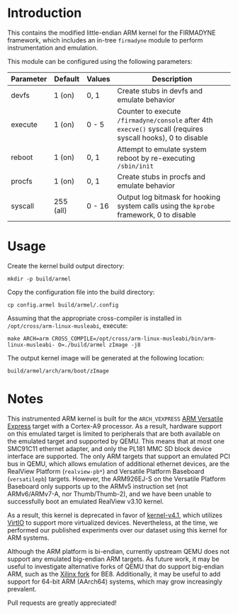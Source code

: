 Introduction
============

This contains the modified little-endian ARM kernel for the FIRMADYNE framework,
which includes an in-tree `firmadyne` module to perform instrumentation and
emulation.

This module can be configured using the following parameters:

| Parameter | Default   | Values | Description |
| --------- | --------- | ------ | ----------- |
| devfs     | 1 (on)    | 0, 1   | Create stubs in devfs and emulate behavior |
| execute   | 1 (on)    | 0 - 5  | Counter to execute `/firmadyne/console` after 4th `execve()` syscall (requires syscall hooks), 0 to disable |
| reboot    | 1 (on)    | 0, 1   | Attempt to emulate system reboot by re-executing `/sbin/init` |
| procfs    | 1 (on)    | 0, 1   | Create stubs in procfs and emulate behavior |
| syscall   | 255 (all) | 0 - 16 | Output log bitmask for hooking system calls using the `kprobe` framework, 0 to disable |

Usage
=====

Create the kernel build output directory:

`mkdir -p build/armel`

Copy the configuration file into the build directory:

`cp config.armel build/armel/.config`

Assuming that the appropriate cross-compiler is installed in `/opt/cross/arm-linux-musleabi`, execute:

`make ARCH=arm CROSS_COMPILE=/opt/cross/arm-linux-musleabi/bin/arm-linux-musleabi- O=./build/armel zImage -j8`

The output kernel image will be generated at the following location:

`build/armel/arch/arm/boot/zImage`

Notes
=====

This instrumented ARM kernel is built for the `ARCH_VEXPRESS` [ARM Versatile
Express](http://wiki.qemu.org/download/qemu-doc.html#ARM-System-emulator)
target with a Cortex-A9 processor. As a result, hardware support on this
emulated target is limited to peripherals that are both available on the
emulated target and supported by QEMU. This means that at most one SMC91C11
ethernet adapter, and only the PL181 MMC SD block device interface are
supported. The only ARM targets that support an emulated PCI bus in QEMU, which
allows emulation of additional ethernet devices, are the RealView Platform
(`realview-pb*`) and Versatile Platform Baseboard (`versatilepb`) targets.
However, the ARM926EJ-S on the Versatile Platform Baseboard only supports up to 
the ARMv5 instruction set (not ARMv6/ARMv7-A, nor Thumb/Thumb-2), and we have 
been unable to successfully boot an emulated RealView v3.10 kernel.

As a result, this kernel is deprecated in favor of
[kernel-v4.1](https://github.com/firmadyne/kernel-v4.1), which utilizes
[VirtIO](http://wiki.libvirt.org/page/Virtio) to support more virtualized
devices. Nevertheless, at the time, we performed our published experiments
over our dataset using this kernel for ARM systems.

Although the ARM platform is bi-endian, currently upstream QEMU does not support
any emulated big-endian ARM targets. As future work, it may be useful to
investigate alternative forks of QEMU that do support big-endian ARM, such as
the [Xilinx fork](https://github.com/Xilinx/qemu) for BE8. Additionally, it may
be useful to add support for 64-bit ARM (AArch64) systems, which may grow
increasingly prevalent.

Pull requests are greatly appreciated!
